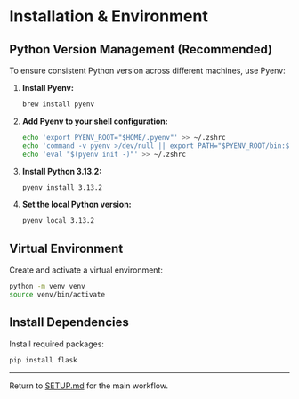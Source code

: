 # Installation & Environment

## Python Version Management (Recommended)

To ensure consistent Python version across different machines, use Pyenv:

1. **Install Pyenv:**
   ```bash
   brew install pyenv
   ```
2. **Add Pyenv to your shell configuration:**
   ```bash
   echo 'export PYENV_ROOT="$HOME/.pyenv"' >> ~/.zshrc
   echo 'command -v pyenv >/dev/null || export PATH="$PYENV_ROOT/bin:$PATH"' >> ~/.zshrc
   echo 'eval "$(pyenv init -)"' >> ~/.zshrc
   ```
3. **Install Python 3.13.2:**
   ```bash
   pyenv install 3.13.2
   ```
4. **Set the local Python version:**
   ```bash
   pyenv local 3.13.2
   ```

## Virtual Environment

Create and activate a virtual environment:
```bash
python -m venv venv
source venv/bin/activate
```

## Install Dependencies

Install required packages:
```bash
pip install flask
```

---

Return to [SETUP.md](./SETUP.md) for the main workflow.
